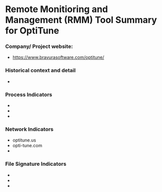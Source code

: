 # Remote Monitioring and Management (RMM) Tool Summary for OptiTune

### Company/ Project website:
- https://www.bravurasoftware.com/optitune/

### Historical context and detail
- 

### Process Indicators
- 
- 
- 

### Network Indicators
- optitune.us
- opti-tune.com
-

### File Signature Indicators
- 
-
-
